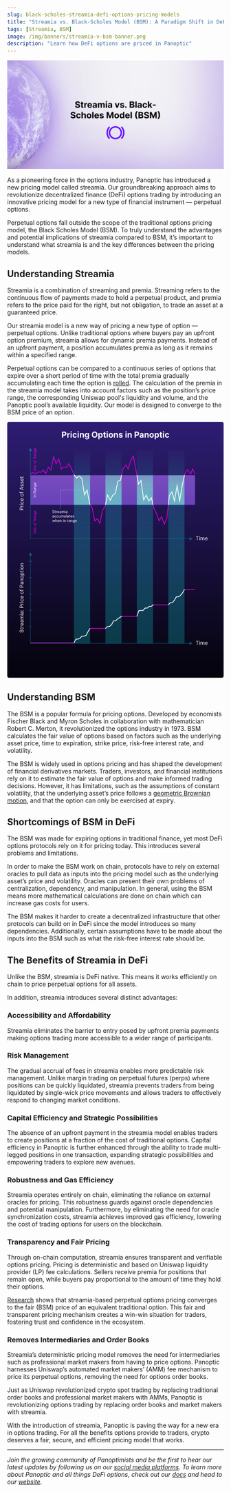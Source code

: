 ```yaml
---
slug: black-scholes-streamia-defi-options-pricing-models
title: "Streamia vs. Black-Scholes Model (BSM): A Paradigm Shift in DeFi Options Pricing"
tags: [Streamia, BSM]
image: /img/banners/streamia-v-bsm-banner.png
description: "Learn how DeFi options are priced in Panoptic"
---
```


![img_1](./streamia-v-bsm-banner.png)

As a pioneering force in the options industry, Panoptic has introduced a new pricing model called streamia. Our groundbreaking approach aims to revolutionize decentralized finance (DeFi) options trading by introducing an innovative pricing model for a new type of financial instrument — perpetual options.

<!--truncate-->

Perpetual options fall outside the scope of the traditional options pricing model, the Black Scholes Model (BSM). To truly understand the advantages and potential implications of streamia compared to BSM, it’s important to understand what streamia is and the key differences between the pricing models.

  

## Understanding Streamia

  

Streamia is a combination of streaming and premia. Streaming refers to the continuous flow of payments made to hold a perpetual product, and premia refers to the price paid for the right, but not obligation, to trade an asset at a guaranteed price.

  

Our streamia model is a new way of pricing a new type of option — perpetual options. Unlike traditional options where buyers pay an upfront option premium, streamia allows for dynamic premia payments. Instead of an upfront payment, a position accumulates premia as long as it remains within a specified range.

  

Perpetual options can be compared to a continuous series of options that expire over a short period of time with the total premia gradually accumulating each time the option is [rolled](https://www.tastylive.com/definitions/rolling-options). The calculation of the premia in the streamia model takes into account factors such as the position’s price range, the corresponding Uniswap pool's liquidity and volume, and the Panoptic pool’s available liquidity. Our model is designed to converge to the BSM price of an option.

  

![img-2](./streamia-pricing-model.png)

## Understanding BSM

  

The BSM is a popular formula for pricing options. Developed by economists Fischer Black and Myron Scholes in collaboration with mathematician Robert C. Merton, it revolutionized the options industry in 1973. BSM calculates the fair value of options based on factors such as the underlying asset price, time to expiration, strike price, risk-free interest rate, and volatility.

  

The BSM is widely used in options pricing and has shaped the development of financial derivatives markets. Traders, investors, and financial institutions rely on it to estimate the fair value of options and make informed trading decisions. However, it has limitations, such as the assumptions of constant volatility, that the underlying asset’s price follows a [geometric Brownian motion](https://panoptic.xyz/docs/trading/basic-concepts#how-are-options-typically-priced), and that the option can only be exercised at expiry.

  

## Shortcomings of BSM in DeFi

  

The BSM was made for expiring options in traditional finance, yet most DeFi options protocols rely on it for pricing today. This introduces several problems and limitations.

  

In order to make the BSM work on chain, protocols have to rely on external oracles to pull data as inputs into the pricing model such as the underlying asset’s price and volatility. Oracles can present their own problems of centralization, dependency, and manipulation. In general, using the BSM means more mathematical calculations are done on chain which can increase gas costs for users.

  

The BSM makes it harder to create a decentralized infrastructure that other protocols can build on in DeFi since the model introduces so many dependencies. Additionally, certain assumptions have to be made about the inputs into the BSM such as what the risk-free interest rate should be.

  

## The Benefits of Streamia in DeFi

  

Unlike the BSM, streamia is DeFi native. This means it works efficiently on chain to price perpetual options for all assets.

  

In addition, streamia introduces several distinct advantages:

  

### Accessibility and Affordability

  

Streamia eliminates the barrier to entry posed by upfront premia payments making options trading more accessible to a wider range of participants.

  

### Risk Management

  

The gradual accrual of fees in streamia enables more predictable risk management. Unlike margin trading on perpetual futures (perps) where positions can be quickly liquidated, streamia prevents traders from being liquidated by single-wick price movements and allows traders to effectively respond to changing market conditions.

  

### Capital Efficiency and Strategic Possibilities

  

The absence of an upfront payment in the streamia model enables traders to create positions at a fraction of the cost of traditional options. Capital efficiency in Panoptic is further enhanced through the ability to trade multi-legged positions in one transaction, expanding strategic possibilities and empowering traders to explore new avenues.

  

### Robustness and Gas Efficiency

  

Streamia operates entirely on chain, eliminating the reliance on external oracles for pricing. This robustness guards against oracle dependencies and potential manipulation. Furthermore, by eliminating the need for oracle synchronization costs, streamia achieves improved gas efficiency, lowering the cost of trading options for users on the blockchain.

  

### Transparency and Fair Pricing

  

Through on-chain computation, streamia ensures transparent and verifiable options pricing. Pricing is deterministic and based on Uniswap liquidity provider (LP) fee calculations. Sellers receive premia for positions that remain open, while buyers pay proportional to the amount of time they hold their options.

  

[Research](https://paper.panoptic.xyz) shows that streamia-based perpetual options pricing converges to the fair (BSM) price of an equivalent traditional option. This fair and transparent pricing mechanism creates a win-win situation for traders, fostering trust and confidence in the ecosystem.

  

### Removes Intermediaries and Order Books

  

Streamia’s deterministic pricing model removes the need for intermediaries such as professional market makers from having to price options. Panoptic harnesses Uniswap’s automated market makers’ (AMM) fee mechanism to price its perpetual options, removing the need for options order books.

  

Just as Uniswap revolutionized crypto spot trading by replacing traditional order books and professional market makers with AMMs, Panoptic is revolutionizing options trading by replacing order books and market makers with streamia.

  

With the introduction of streamia, Panoptic is paving the way for a new era in options trading. For all the benefits options provide to traders, crypto deserves a fair, secure, and efficient pricing model that works.

---

*Join the growing community of Panoptimists and be the first to hear our latest updates by following us on our [social media platforms](https://links.panoptic.xyz/all). To learn more about Panoptic and all things DeFi options, check out our [docs](https://panoptic.xyz/docs/intro) and head to our [website](https://panoptic.xyz/).*